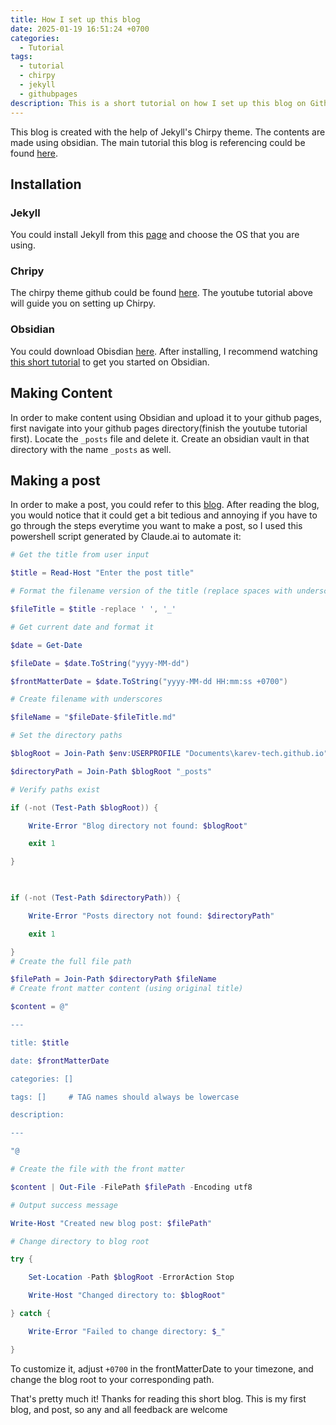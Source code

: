 ```yaml
---
title: How I set up this blog
date: 2025-01-19 16:51:24 +0700
categories:
  - Tutorial
tags:
  - tutorial
  - chirpy
  - jekyll
  - githubpages
description: This is a short tutorial on how I set up this blog on Github Pages with Jekyll
---
```

This blog is created with the help of Jekyll's Chirpy theme. The contents are made using obsidian. The main tutorial this blog is referencing could be found [here](https://www.youtube.com/watch?v=fX8d3SgdTbo).

## Installation
### Jekyll
You could install Jekyll from this [page](https://jekyllrb.com/docs/installation/) and choose the OS that you are using.
### Chripy
The chirpy theme github could be found [here](https://github.com/cotes2020/chirpy-starter). The youtube tutorial above will guide you on setting up Chirpy.
### Obsidian
You could download Obisdian [here](https://obsidian.md/). After installing, I recommend watching [this short tutorial](https://www.youtube.com/watch?v=3ccktMJ1YHI&t=650s) to get you started on Obsidian.

## Making Content

In order to make content using Obsidian and upload it to your github pages, first navigate into your github pages directory(finish the youtube tutorial first). Locate the `_posts` file and delete it. Create an obsidian vault in that directory with the name `_posts` as well.

## Making a post
In order to make a post, you could refer to this [blog](https://chirpy.cotes.page/posts/write-a-new-post/). After reading the blog, you would notice that it could get a bit tedious and annoying if you have to go through the steps everytime you want to make a post, so I used this powershell script generated by Claude.ai to automate it:
```powershell
# Get the title from user input

$title = Read-Host "Enter the post title"

# Format the filename version of the title (replace spaces with underscores)

$fileTitle = $title -replace ' ', '_'

# Get current date and format it

$date = Get-Date

$fileDate = $date.ToString("yyyy-MM-dd")

$frontMatterDate = $date.ToString("yyyy-MM-dd HH:mm:ss +0700")

# Create filename with underscores

$fileName = "$fileDate-$fileTitle.md"

# Set the directory paths

$blogRoot = Join-Path $env:USERPROFILE "Documents\karev-tech.github.io"

$directoryPath = Join-Path $blogRoot "_posts"

# Verify paths exist

if (-not (Test-Path $blogRoot)) {

    Write-Error "Blog directory not found: $blogRoot"

    exit 1

}

  

if (-not (Test-Path $directoryPath)) {

    Write-Error "Posts directory not found: $directoryPath"

    exit 1

}
# Create the full file path

$filePath = Join-Path $directoryPath $fileName
# Create front matter content (using original title)

$content = @"

---

title: $title

date: $frontMatterDate

categories: []

tags: []     # TAG names should always be lowercase

description:

---

"@

# Create the file with the front matter

$content | Out-File -FilePath $filePath -Encoding utf8

# Output success message

Write-Host "Created new blog post: $filePath"

# Change directory to blog root

try {

    Set-Location -Path $blogRoot -ErrorAction Stop

    Write-Host "Changed directory to: $blogRoot"

} catch {

    Write-Error "Failed to change directory: $_"

}
```

To customize it, adjust `+0700` in the frontMatterDate to your timezone, and change the blog root to your corresponding path. 


That's pretty much it! Thanks for reading this short blog. This is my first blog, and post, so any and all feedback are welcome